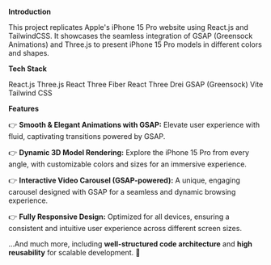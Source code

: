 **Introduction**

This project replicates Apple's iPhone 15 Pro website using React.js and TailwindCSS. It showcases the seamless integration of GSAP (Greensock Animations) and Three.js to present iPhone 15 Pro models in different colors and shapes.

**Tech Stack**

React.js
Three.js
React Three Fiber
React Three Drei
GSAP (Greensock)
Vite
Tailwind CSS

**Features**

👉 **Smooth & Elegant Animations with GSAP:** Elevate user experience with fluid, captivating transitions powered by GSAP.  

👉 **Dynamic 3D Model Rendering:** Explore the iPhone 15 Pro from every angle, with customizable colors and sizes for an immersive experience.  

👉 **Interactive Video Carousel (GSAP-powered):** A unique, engaging carousel designed with GSAP for a seamless and dynamic browsing experience.  

👉 **Fully Responsive Design:** Optimized for all devices, ensuring a consistent and intuitive user experience across different screen sizes.  

…And much more, including **well-structured code architecture** and **high reusability** for scalable development. 🚀  


